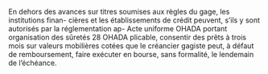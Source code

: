 En dehors des avances sur titres soumises aux règles du gage, les institutions finan-
cières et les établissements de crédit peuvent, s’ils y sont autorisés par la réglementation ap-
Acte uniforme OHADA portant organisation des sûretés
28
OHADA
plicable, consentir des prêts à trois mois sur valeurs mobilières cotées que le
créancier gagiste peut, à défaut de remboursement, faire exécuter en bourse,
sans formalité, le lendemain de l’échéance.
